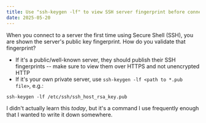 ```yaml
---
title: Use "ssh-keygen -lf" to view SSH server fingerprint before connecting
date: 2025-05-20
---
```

When you connect to a server the first time using Secure Shell (SSH), you are shown the server's public key fingerprint. How do you validate that fingerprint?

* If it's a public/well-known server, they should publish their SSH fingerprints -- make sure to view them over HTTPS and not unencrypted HTTP
* If it's your own private server, use `ssh-keygen -lf <path to *.pub file>`, e.g.:

```
ssh-keygen -lf /etc/ssh/ssh_host_rsa_key.pub
```

I didn't actually learn this *today*, but it's a command I use frequently enough that I wanted to write it down somewhere.

